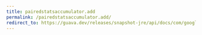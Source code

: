 ```yaml
---
title: pairedstatsaccumulator.add
permalink: /pairedstatsaccumulator.add/
redirect_to: https://guava.dev/releases/snapshot-jre/api/docs/com/google/common/math/PairedStatsAccumulator.html#add-double-double-
---
```

